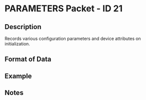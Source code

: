 # PARAMETERS Packet - ID 21 #

## Description ##
Records various configuration parameters and device attributes on initialization.

## Format of Data ##

## Example ##

## Notes ##